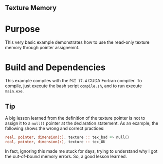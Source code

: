 ## Texture Memory

# Purpose
This very basic example demonstrates how to use the read-only texture memory through pointer assignemnt.

# Build and Dependencies
This example compiles with the `PGI 17.4` CUDA Fortran compiler. To compile, just execute the bash script `compile.sh`, and to run execute `main.exe`.

## Tip
A big lesson learned from the definition of the texture pointer is not to assign it to a `null()` pointer at the declaration statement. As an example, the following shows the wrong and correct practices:
```fortran
real, pointer, dimension(:), texture :: tex_bad => null()
real, pointer, dimension(:), texture :: tex_OK
```
In fact, ignoring this made me stuck for days, trying to understand why I got the out-of-bound memory errors. So, a good lesson learned.

